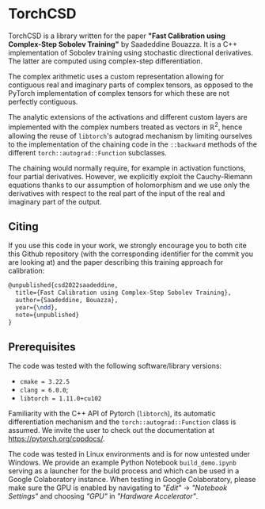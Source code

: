 # TorchCSD

TorchCSD is a library written for the paper **"Fast Calibration using Complex-Step Sobolev Training"** by Saadeddine Bouazza. It is a C++ implementation of Sobolev training using stochastic directional derivatives. The latter are computed using complex-step differentiation.

The complex arithmetic uses a custom representation allowing for contiguous real and imaginary parts of complex tensors, as opposed to the PyTorch implementation of complex tensors for which these are not perfectly contiguous.

The analytic extensions of the activations and different custom layers are implemented with the complex numbers treated as vectors in $\mathbb{R}^2$, hence allowing the reuse of `libtorch`'s autograd mechanism by limiting ourselves to the implementation of the chaining code in the `::backward` methods of the different `torch::autograd::Function` subclasses.

The chaining would normally require, for example in activation functions, four partial derivatives. However, we explicitly exploit the Cauchy-Riemann equations thanks to our assumption of holomorphism and we use only the derivatives with respect to the real part of the input of the real and imaginary part of the output.

## Citing
If you use this code in your work, we strongly encourage you to both cite this Github repository (with the corresponding identifier for the commit you are looking at) and the paper describing this training approach for calibration:
```latex
@unpublished{csd2022saadeddine,
  title={Fast Calibration using Complex-Step Sobolev Training},
  author={Saadeddine, Bouazza},
  year={\ndd},
  note={unpublished}
}
```

## Prerequisites
The code was tested with the following software/library versions:
* `cmake = 3.22.5`
* `clang = 6.0.0`;
* `libtorch = 1.11.0+cu102`

Familiarity with the C++ API of Pytorch (`libtorch`), its automatic differentiation mechanism and the `torch::autograd::Function` class is assumed. We invite the user to check out the documentation at https://pytorch.org/cppdocs/.

The code was tested in Linux environments and is for now untested under Windows. We provide an example Python Notebook `build_demo.ipynb` serving as a launcher for the build process and which can be used in a Google Colaboratory instance. When testing in Google Colaboratory, please make sure the GPU is enabled by navigating to *"Edit"* -> *"Notebook Settings"* and choosing *"GPU"* in *"Hardware Accelerator"*.
